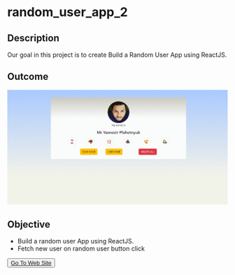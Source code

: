 # random_user_app_2

## Description

Our goal in this project is to create Build a Random User App using ReactJS.

## Outcome

![Project 036](./User2.gif)

## Objective

  - Build a random user App using ReactJS.
  - Fetch new user on random user button click

<button><a href="https://muratbzc.github.io/random_user_app_2/">Go To Web Site</a></button>
